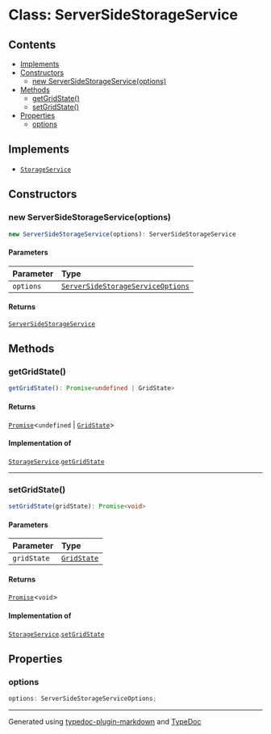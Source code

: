 # Class: ServerSideStorageService

## Contents

- [Implements](ServerSideStorageService.md#implements)
- [Constructors](ServerSideStorageService.md#constructors)
  - [new ServerSideStorageService(options)](ServerSideStorageService.md#new-serversidestorageserviceoptions)
- [Methods](ServerSideStorageService.md#methods)
  - [getGridState()](ServerSideStorageService.md#getgridstate)
  - [setGridState()](ServerSideStorageService.md#setgridstate)
- [Properties](ServerSideStorageService.md#properties)
  - [options](ServerSideStorageService.md#options)

## Implements

- [`StorageService`](../interfaces/StorageService.md)

## Constructors

### new ServerSideStorageService(options)

```ts
new ServerSideStorageService(options): ServerSideStorageService
```

#### Parameters

| Parameter | Type |
| :------ | :------ |
| `options` | [`ServerSideStorageServiceOptions`](../interfaces/ServerSideStorageServiceOptions.md) |

#### Returns

[`ServerSideStorageService`](ServerSideStorageService.md)

## Methods

### getGridState()

```ts
getGridState(): Promise<undefined | GridState>
```

#### Returns

[`Promise`]( https://developer.mozilla.org/en-US/docs/Web/JavaScript/Reference/Global_Objects/Promise )\<`undefined` \| [`GridState`](../interfaces/GridState.md)\>

#### Implementation of

[`StorageService`](../interfaces/StorageService.md).[`getGridState`](../interfaces/StorageService.md#getgridstate)

***

### setGridState()

```ts
setGridState(gridState): Promise<void>
```

#### Parameters

| Parameter | Type |
| :------ | :------ |
| `gridState` | [`GridState`](../interfaces/GridState.md) |

#### Returns

[`Promise`]( https://developer.mozilla.org/en-US/docs/Web/JavaScript/Reference/Global_Objects/Promise )\<`void`\>

#### Implementation of

[`StorageService`](../interfaces/StorageService.md).[`setGridState`](../interfaces/StorageService.md#setgridstate)

## Properties

### options

```ts
options: ServerSideStorageServiceOptions;
```

***

Generated using [typedoc-plugin-markdown](https://www.npmjs.com/package/typedoc-plugin-markdown) and [TypeDoc](https://typedoc.org/)
